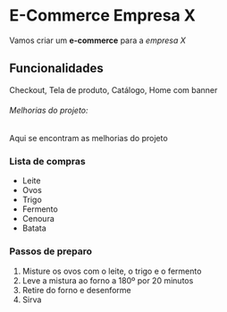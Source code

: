 # E-Commerce Empresa X

Vamos criar um **e-commerce** para a *empresa X*

## Funcionalidades

Checkout, Tela de produto, Catálogo, Home com banner


###### Melhorias do projeto:

Aqui se encontram as melhorias do projeto

### Lista de compras
* Leite
* Ovos
* Trigo
* Fermento 
* Cenoura
* Batata


### Passos de preparo
1. Misture os ovos com o leite, o trigo e o fermento
2. Leve a mistura ao forno a 180º por 20 minutos
3. Retire do forno e desenforme
4. Sirva